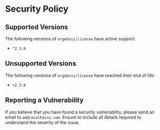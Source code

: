 # Security Policy

## Supported Versions

The following versions of `ergebnis/license` have active support:

- `^2.3.0`

## Unsupported Versions

The following versions of `ergebnis/license` have reached their end of life:

- `<2.3.0`

## Reporting a Vulnerability

If you believe that you have found a security vulnerability, please send an email to `am@localheinz.com`. Ensure to include all details required to understand the severity of the issue.
